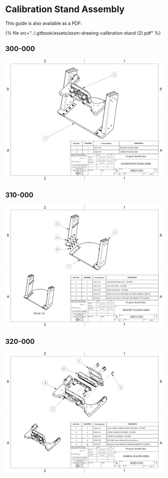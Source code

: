 # Calibration Stand Assembly

This guide is also available as a PDF:

{% file src="../.gitbook/assets/assm-drawing-calibration-stand \(2\).pdf" %}

## 300-000

![CALIBRATION STAND ASSM.](../.gitbook/assets/assm-drawing-calibration-stand-1.png)

## 310-000

![HEADSET HOLDER ASSM.](../.gitbook/assets/assm-drawing-calibration-stand-2.png)

## 320-000

![CAMERA HOLDER ASSM.](../.gitbook/assets/assm-drawing-calibration-stand-3.png)

